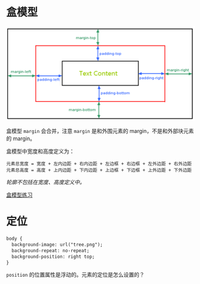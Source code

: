 # 盒模型

![盒模型](./盒模型.png)

盒模型 `margin` 会合并，注意 `margin` 是和外围元素的 margin，不是和外部块元素的 margin。

盒模型中宽度和高度定义为：
```
元素总宽度 = 宽度 + 左内边距 + 右内边距 + 左边框 + 右边框 + 左外边距 + 右外边距
元素总高度 = 高度 + 上内边距 + 下内边距 + 上边框 + 下边框 + 上外边距 + 下外边距
```
*轮廓不包括在宽度、高度定义中。*


[盒模型练习](https://www.w3cschool.cn/minicourse/play/basehtml?cp=15870)




# 定位

```
body {
  background-image: url("tree.png");
  background-repeat: no-repeat;
  background-position: right top;
}
```

`position` 的位置属性是浮动的。元素的定位是怎么设置的？


